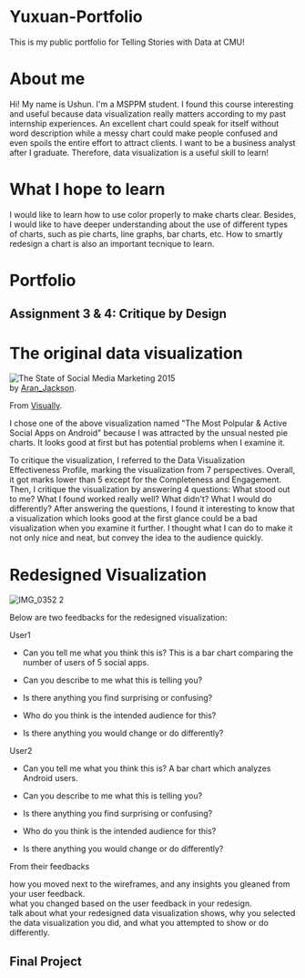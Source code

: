 # Yuxuan-Portfolio
This is my public portfolio for Telling Stories with Data at CMU!

# About me
Hi! My name is Ushun. I'm a MSPPM student. I found this course interesting and useful because data visualization really matters according to my past internship experiences. An excellent chart could speak for itself without word description while a messy chart could make people confused and even spoils the entire effort to attract clients. I want to be a business analyst after I graduate. Therefore, data visualization is a useful skill to learn!

# What I hope to learn
I would like to learn how to use color properly to make charts clear. Besides, I would like to have deeper understanding about the use of different types of charts, such as pie charts, line graphs, bar charts, etc. How to smartly redesign a chart is also an important tecnique to learn.

# Portfolio
## Assignment 3 & 4: Critique by Design
# The original data visualization
<div class='visually_embed'><img class='visually_embed_infographic' src='https://visual.ly/node/image/264587?_w=540' alt='The State of Social Media Marketing 2015' /><div class='visually_embed_cycle'><span>by </span><a target='_blank' href='http://www.jbh.co.uk?utm_source=visually_embed'>Aran_Jackson</a>. <br/></div><script type='text/javascript' src='https://a.visual.ly/api/embed/264587?width=540' class='visually_embed_script' id='visually_embed_script_264587'></script><p> From <a href='https://visual.ly?utm_source=content-embed&utm_medium=embed'>Visually</a>.</p></div>
I chose one of the above visualization named "The Most Polpular & Active Social Apps on Android" because I was attracted by the unsual nested pie charts. It looks good at first but has potential problems when I examine it.

To critique the visualization, I referred to the Data Visualization Effectiveness Profile, marking the visualization from 7 perspectives. Overall, it got marks lower than 5 except for the Completeness and Engagement. Then, I critique the visualization by answering 4 questions: What stood out to me? What I found worked really well? What didn't? What I would do differently? After answering the questions, I found it interesting to know that a visualization which looks good at the first glance could be a bad visualization when you examine it further. I thought what I can do to make it not only nice and neat, but convey the idea to the audience quickly. 

# Redesigned Visualization
![IMG_0352 2](https://user-images.githubusercontent.com/89853804/133937272-718c23e3-6d6f-48c1-9e3c-f5a82559576a.jpg)


Below are two feedbacks for the redesigned visualization:

User1
- Can you tell me what you think this is?
This is a bar chart comparing the number of users of 5 social apps.

- Can you describe to me what this is telling you?


- Is there anything you find surprising or confusing?

- Who do you think is the intended audience for this?

- Is there anything you would change or do differently?


User2
- Can you tell me what you think this is?
A bar chart which analyzes Android users.

- Can you describe to me what this is telling you?


- Is there anything you find surprising or confusing?

- Who do you think is the intended audience for this?

- Is there anything you would change or do differently?

From their feedbacks 

how you moved next to the wireframes, and any insights you gleaned from your user feedback.  
what you changed based on the user feedback in your redesign.  
talk about what your redesigned data visualization shows, why you selected the data visualization you did, and what you attempted to show or do differently. 

## Final Project
<div class="flourish-embed flourish-chart" data-src="visualisation/7246556"><script src="https://public.flourish.studio/resources/embed.js"></script></div>
